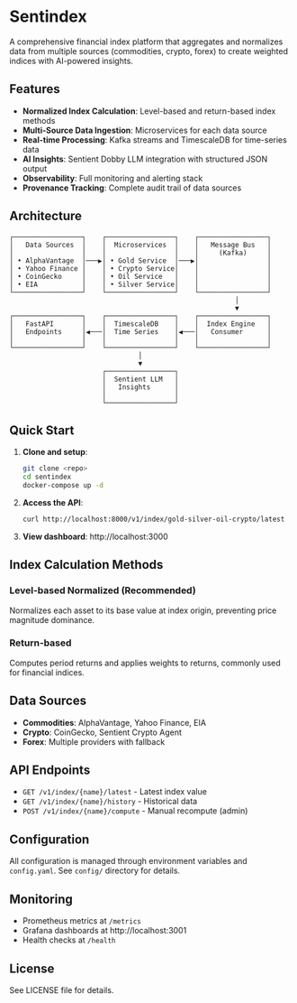 # Sentindex

A comprehensive financial index platform that aggregates and normalizes data from multiple sources (commodities, crypto, forex) to create weighted indices with AI-powered insights.

## Features

- **Normalized Index Calculation**: Level-based and return-based index methods
- **Multi-Source Data Ingestion**: Microservices for each data source
- **Real-time Processing**: Kafka streams and TimescaleDB for time-series data
- **AI Insights**: Sentient Dobby LLM integration with structured JSON output
- **Observability**: Full monitoring and alerting stack
- **Provenance Tracking**: Complete audit trail of data sources

## Architecture

```
┌─────────────────┐    ┌─────────────────┐    ┌─────────────────┐
│   Data Sources  │    │  Microservices  │    │   Message Bus   │
│                 │    │                 │    │     (Kafka)     │
│ • AlphaVantage  │───▶│ • Gold Service  │───▶│                 │
│ • Yahoo Finance │    │ • Crypto Service│    │                 │
│ • CoinGecko     │    │ • Oil Service   │    │                 │
│ • EIA           │    │ • Silver Service│    │                 │
└─────────────────┘    └─────────────────┘    └─────────────────┘
                                                        │
                                                        ▼
┌─────────────────┐    ┌─────────────────┐    ┌─────────────────┐
│   FastAPI       │    │  TimescaleDB    │    │  Index Engine   │
│   Endpoints     │◀───│  Time Series    │◀───│   Consumer      │
│                 │    │                 │    │                 │
└─────────────────┘    └─────────────────┘    └─────────────────┘
                                │
                                ▼
                       ┌─────────────────┐
                       │  Sentient LLM   │
                       │   Insights      │
                       │                 │
                       └─────────────────┘
```

## Quick Start

1. **Clone and setup**:
   ```bash
   git clone <repo>
   cd sentindex
   docker-compose up -d
   ```

2. **Access the API**:
   ```bash
   curl http://localhost:8000/v1/index/gold-silver-oil-crypto/latest
   ```

3. **View dashboard**: http://localhost:3000

## Index Calculation Methods

### Level-based Normalized (Recommended)
Normalizes each asset to its base value at index origin, preventing price magnitude dominance.

### Return-based
Computes period returns and applies weights to returns, commonly used for financial indices.

## Data Sources

- **Commodities**: AlphaVantage, Yahoo Finance, EIA
- **Crypto**: CoinGecko, Sentient Crypto Agent
- **Forex**: Multiple providers with fallback

## API Endpoints

- `GET /v1/index/{name}/latest` - Latest index value
- `GET /v1/index/{name}/history` - Historical data
- `POST /v1/index/{name}/compute` - Manual recompute (admin)

## Configuration

All configuration is managed through environment variables and `config.yaml`. See `config/` directory for details.

## Monitoring

- Prometheus metrics at `/metrics`
- Grafana dashboards at http://localhost:3001
- Health checks at `/health`

## License

See LICENSE file for details.
